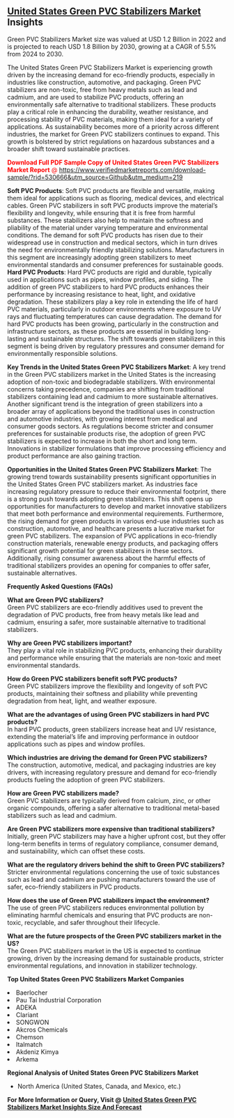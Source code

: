 <h2><a href="https://www.verifiedmarketreports.com/download-sample/?rid=530666&amp;utm_source=Github&amp;utm_medium=219" target="_blank">United States Green PVC Stabilizers Market</a> Insights</h2><p>Green PVC Stabilizers Market size was valued at USD 1.2 Billion in 2022 and is projected to reach USD 1.8 Billion by 2030, growing at a CAGR of 5.5% from 2024 to 2030.</p><p> <p>The United States Green PVC Stabilizers Market is experiencing growth driven by the increasing demand for eco-friendly products, especially in industries like construction, automotive, and packaging. Green PVC stabilizers are non-toxic, free from heavy metals such as lead and cadmium, and are used to stabilize PVC products, offering an environmentally safe alternative to traditional stabilizers. These products play a critical role in enhancing the durability, weather resistance, and processing stability of PVC materials, making them ideal for a variety of applications. As sustainability becomes more of a priority across different industries, the market for Green PVC stabilizers continues to expand. This growth is bolstered by strict regulations on hazardous substances and a broader shift toward sustainable practices. <p><span class=""><span style="color: #ff0000;"><strong>Download Full PDF Sample Copy of United States Green PVC Stabilizers Market Report</strong> @ </span><a href="https://www.verifiedmarketreports.com/download-sample/?rid=530666&amp;utm_source=Github&amp;utm_medium=219" target="_blank">https://www.verifiedmarketreports.com/download-sample/?rid=530666&amp;utm_source=Github&amp;utm_medium=219</a></span></p></p> <p><b>Soft PVC Products</b>: Soft PVC products are flexible and versatile, making them ideal for applications such as flooring, medical devices, and electrical cables. Green PVC stabilizers in soft PVC products improve the material’s flexibility and longevity, while ensuring that it is free from harmful substances. These stabilizers also help to maintain the softness and pliability of the material under varying temperature and environmental conditions. The demand for soft PVC products has risen due to their widespread use in construction and medical sectors, which in turn drives the need for environmentally friendly stabilizing solutions. Manufacturers in this segment are increasingly adopting green stabilizers to meet environmental standards and consumer preferences for sustainable goods. <b>Hard PVC Products</b>: Hard PVC products are rigid and durable, typically used in applications such as pipes, window profiles, and siding. The addition of green PVC stabilizers to hard PVC products enhances their performance by increasing resistance to heat, light, and oxidative degradation. These stabilizers play a key role in extending the life of hard PVC materials, particularly in outdoor environments where exposure to UV rays and fluctuating temperatures can cause degradation. The demand for hard PVC products has been growing, particularly in the construction and infrastructure sectors, as these products are essential in building long-lasting and sustainable structures. The shift towards green stabilizers in this segment is being driven by regulatory pressures and consumer demand for environmentally responsible solutions. <p><b>Key Trends in the United States Green PVC Stabilizers Market</b>: A key trend in the Green PVC stabilizers market in the United States is the increasing adoption of non-toxic and biodegradable stabilizers. With environmental concerns taking precedence, companies are shifting from traditional stabilizers containing lead and cadmium to more sustainable alternatives. Another significant trend is the integration of green stabilizers into a broader array of applications beyond the traditional uses in construction and automotive industries, with growing interest from medical and consumer goods sectors. As regulations become stricter and consumer preferences for sustainable products rise, the adoption of green PVC stabilizers is expected to increase in both the short and long term. Innovations in stabilizer formulations that improve processing efficiency and product performance are also gaining traction. <p><b>Opportunities in the United States Green PVC Stabilizers Market</b>: The growing trend towards sustainability presents significant opportunities in the United States Green PVC stabilizers market. As industries face increasing regulatory pressure to reduce their environmental footprint, there is a strong push towards adopting green stabilizers. This shift opens up opportunities for manufacturers to develop and market innovative stabilizers that meet both performance and environmental requirements. Furthermore, the rising demand for green products in various end-use industries such as construction, automotive, and healthcare presents a lucrative market for green PVC stabilizers. The expansion of PVC applications in eco-friendly construction materials, renewable energy products, and packaging offers significant growth potential for green stabilizers in these sectors. Additionally, rising consumer awareness about the harmful effects of traditional stabilizers provides an opening for companies to offer safer, sustainable alternatives. <p><b>Frequently Asked Questions (FAQs)</b></p> <p><b>What are Green PVC stabilizers?</b><br>Green PVC stabilizers are eco-friendly additives used to prevent the degradation of PVC products, free from heavy metals like lead and cadmium, ensuring a safer, more sustainable alternative to traditional stabilizers.</p> <p><b>Why are Green PVC stabilizers important?</b><br>They play a vital role in stabilizing PVC products, enhancing their durability and performance while ensuring that the materials are non-toxic and meet environmental standards.</p> <p><b>How do Green PVC stabilizers benefit soft PVC products?</b><br>Green PVC stabilizers improve the flexibility and longevity of soft PVC products, maintaining their softness and pliability while preventing degradation from heat, light, and weather exposure.</p> <p><b>What are the advantages of using Green PVC stabilizers in hard PVC products?</b><br>In hard PVC products, green stabilizers increase heat and UV resistance, extending the material’s life and improving performance in outdoor applications such as pipes and window profiles.</p> <p><b>Which industries are driving the demand for Green PVC stabilizers?</b><br>The construction, automotive, medical, and packaging industries are key drivers, with increasing regulatory pressure and demand for eco-friendly products fueling the adoption of green PVC stabilizers.</p> <p><b>How are Green PVC stabilizers made?</b><br>Green PVC stabilizers are typically derived from calcium, zinc, or other organic compounds, offering a safer alternative to traditional metal-based stabilizers such as lead and cadmium.</p> <p><b>Are Green PVC stabilizers more expensive than traditional stabilizers?</b><br>Initially, green PVC stabilizers may have a higher upfront cost, but they offer long-term benefits in terms of regulatory compliance, consumer demand, and sustainability, which can offset these costs.</p> <p><b>What are the regulatory drivers behind the shift to Green PVC stabilizers?</b><br>Stricter environmental regulations concerning the use of toxic substances such as lead and cadmium are pushing manufacturers toward the use of safer, eco-friendly stabilizers in PVC products.</p> <p><b>How does the use of Green PVC stabilizers impact the environment?</b><br>The use of green PVC stabilizers reduces environmental pollution by eliminating harmful chemicals and ensuring that PVC products are non-toxic, recyclable, and safer throughout their lifecycle.</p> <p><b>What are the future prospects of the Green PVC stabilizers market in the US?</b><br>The Green PVC stabilizers market in the US is expected to continue growing, driven by the increasing demand for sustainable products, stricter environmental regulations, and innovation in stabilizer technology.</p> </p><p><strong>Top United States Green PVC Stabilizers Market Companies</strong></p><div data-test-id=""><p><li>Baerlocher</li><li> Pau Tai Industrial Corporation</li><li> ADEKA</li><li> Clariant</li><li> SONGWON</li><li> Akcros Chemicals</li><li> Chemson</li><li> Italmatch</li><li> Akdeniz Kimya</li><li> Arkema</li></p><div><strong>Regional Analysis of&nbsp;United States Green PVC Stabilizers Market</strong></div><ul><li dir="ltr"><p dir="ltr">North America&nbsp;(United States, Canada, and Mexico, etc.)</p></li></ul><p><strong>For More Information or Query, Visit @&nbsp;</strong><strong><a href="https://www.verifiedmarketreports.com/product/green-pvc-stabilizers-market/?utm_source=Github&amp;utm_medium=219" target="_blank">United States Green PVC Stabilizers Market Insights Size And Forecast</a></strong></p></div>
